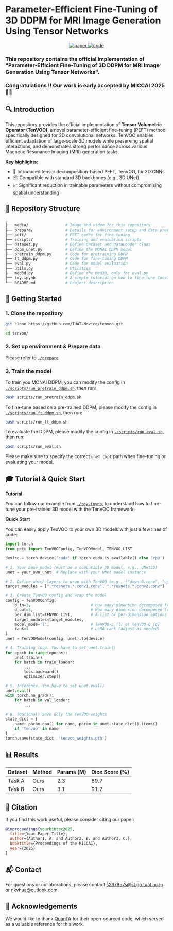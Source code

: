 # Parameter-Efficient Fine-Tuning of 3D DDPM for MRI Image Generation Using Tensor Networks

<p align="center">
  <a href="https://arxiv.org/abs/xxxx.xxxxx">
    <img src="https://img.shields.io/badge/Paper-PDF-red?logo=adobeacrobatreader&style=for-the-badge" alt="paper"/>
  </a>
  <a href="[https://github.com/your_username/your_repo](https://github.com/TUAT-Novice/tenvoo/)">
    <img src="https://img.shields.io/badge/Code-GitHub-blue?logo=github&style=for-the-badge" alt="code"/>
  </a>
</p>

### This repository contains the official implementation of **"Parameter-Efficient Fine-Tuning of 3D DDPM for MRI Image Generation Using Tensor Networks"**.

### Congratulations !! Our work is early accepted by **MICCAI 2025** 🎉🎉

## 🔍 Introduction

This repository provides the official implementation of **Tensor Volumetric Operator (TenVOO)**, a novel parameter-efficient fine-tuning (PEFT) method specifically designed for 3D convolutional networks. TenVOO enables efficient adaptation of large-scale 3D models while preserving spatial interactions, and demonstrates strong performance across various Magnetic Resonance Imaging (MRI) generation tasks.

**Key highlights:**

- 🧠 Introduced tensor decomposition-based PEFT, TenVOO, for 3D CNNs  
- 📦 Compatible with standard 3D backbones (e.g., 3D UNet)  
- 📈 Significant reduction in trainable parameters without compromising spatial understanding

## 📁 Repository Structure

```bash
.
├── media/                # Image and video for this repository
├── prepare/              # Details for environment setup and data preparation
├── peft/                 # PEFT codes for fine-tuning
├── scripts/              # Training and evaluation scripts
├── dataset.py            # Define Dataset and DataLoader class
├── ddpm_unet.py          # Define the MONAI DDPM model
├── pretrain_ddpm.py      # Code for pretraining DDPM
├── ft_ddpm.py            # Code for fine-tuning DDPM
├── eval.py               # Code for model evaluation
├── utils.py              # Utilities
├── med3d.py              # Define the Med3D, only for eval.py
├── toy.ipynb             # A simple tutorial on how to fine-tune Conv3D using our TenVOO framework
└── README.md             # Project description
```

## 🚀 Getting Started

### 1. Clone the repository

```bash
git clone https://github.com/TUAT-Novice/tenvoo.git

cd tenvoo/
```

### 2. Set up environment & Prepare data

Please refer to [`./prepare`](./prepare)

### 3. Train the model

To train you MONAI DDPM, you can modify the config in  [`./scripts/run_pretrain_ddpm.sh`](./scripts/run_pretrain_ddpm.sh), then run:

```bash
bash scripts/run_pretrain_ddpm.sh
```

To fine-tune based on a pre-trained DDPM, please modify the config in  [`./scripts/run_ft_ddpm.sh`](./scripts/run_ft_ddpm.sh), then run:

```bash
bash scripts/run_ft_ddpm.sh
```

To evaluate the DDPM, please modify the config in  [`./scripts/run_eval.sh`](./scripts/run_eval.sh), then run:

```bash
bash scripts/run_eval.sh
```

Please make sure to specify the correct ```unet_ckpt``` path when fine-tuning or evaluating your model.

## 🎓 Tutorial & Quick Start

**Tutorial**

You can follow our example from [`./toy.ipynb`](./toy.ipynb), to understand how to fine-tune your pre-trained 3D model with the TenVOO framework.

**Quick Start**

You can easily apply TenVOO to your own 3D models with just a few lines of code:

```python
import torch
from peft import TenVOOConfig, TenVOOModel, TENVOO_LIST

device = torch.device('cuda' if torch.cuda.is_available() else 'cpu')

# 1. Your base model (must be a compatible 3D model, e.g., UNet3D)
unet = your_own_unet  # Replace with your UNet model instance

# 2. Define which layers to wrap with TenVOO (e.g., ["down.0.conv", "up.2.conv"])
target_modules = [".*resnets.*.conv1.conv", ".*resnets.*.conv2.conv"]  # Replace with actual layer names in your model

# 3. Create TenVOO config and wrap the model
config = TenVOOConfig(
    d_in=3,                          # How many dimension decomposed from input dimension (e.g., 1024=16*8*8)
    d_out=3,                         # How many dimension decomposed from output dimension (e.g., 128=8*4*4)
    per_dim_list=TENVOO_LIST,        # A list of per-dimension options (we set TENVOO_LIST as default)
    target_modules=target_modules,
    model_mode='l',                  # TenVOO-L (l) or TenVOO-Q (q)
    rank=4                           # LoRA rank (adjust as needed)
)
unet = TenVOOModel(config, unet).to(device)

# 4. Training loop. You have to set unet.train()
for epoch in range(epochs):
    unet.train()
    for batch in train_loader:
        ...
        loss.backward()
        optimizer.step()

# 5. Inference. You have to set unet.eval()
unet.eval()
with torch.no_grad():
    for batch in val_loader:
        ...

# 6. (Optional) Save only the TenVOO weights
state_dict = {
    name: param.cpu() for name, param in unet.state_dict().items() 
    if 'tenvoo' in name
}
torch.save(state_dict, 'tenvoo_weights.pth')

```

## 📊 Results

| Dataset | Method | Params (M) | Dice Score (%) |
|---------|--------|------------|----------------|
| Task A  | Ours   | 2.3        | 89.7           |
| Task B  | Ours   | 3.1        | 91.2           |

## 🤝 Citation

If you find this work useful, please consider citing our paper:

```bibtex
@inproceedings{yourbibtex2025,
  title={Your Paper Title},
  author={Author1, A. and Author2, B. and Author3, C.},
  booktitle={Proceedings of the MICCAI},
  year={2025}
}
```

## 📬 Contact

For questions or collaborations, please contact s237857s@st.go.tuat.ac.jp or nkvhua@outlook.com.

## 🙏 Acknowledgements

We would like to thank [QuanTA](https://github.com/quanta-fine-tuning/quanta) for their open-sourced code, which served as a valuable reference for this work.

